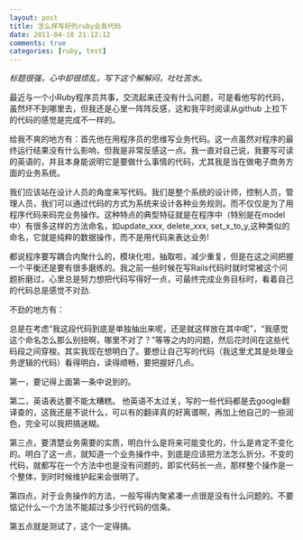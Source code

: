 ```yaml
---
layout: post
title: 怎么样写好的ruby业务代码
date: 2011-04-18 21:12:12
comments: true
categories: [ruby, test]
---
```

                    
_标题很强，心中却很烦乱，写下这个解解闷，吐吐苦水。_

最近与一个小Ruby程序员共事，交流起来还没有什么问题，可是看他写的代码，虽然坏不到哪里去，但我还是心里一阵阵反感，这和我平时阅读从github 上拉下的代码的感觉是完成不一样的。 
 
给我不爽的地方有：首先他在用程序员的思维写业务代码。这一点虽然对程序的最终运行结果没有什么影响，但我是非常反感这一点。我一直对自己说，我要写可读的英语的，并且本身能说明它是要做什么事情的代码，尤其我是当在做电子商务方面的业务系统。

我们应该站在设计人员的角度来写代码。我们是整个系统的设计师，控制人员，管理人员，我们可以通过代码的方式为系统来设计各种业务规则。而不仅仅是为了用程序代码来码完业务操作。这种特点的典型特征就是在程序中（特别是在model 中）有很多这样的方法命名，如update_xxx, delete_xxx, set_x_to_y,这种类似的命名，它就是纯粹的数据操作，而不是用代码来表达业务!

都说程序要写耦合内聚什么的，模块化啦，抽取啦，减少重复，但是在这之间把握一个平衡还是要有很多磨练的。我之前一些时候在写Rails代码时就时常被这个问题折磨过，心里总是努力想把代码写得好一点，可最终完成业务目标时，看着自己的代码总是感觉不对劲.

不劲的地方有：



总是在考虑“我这段代码到底是单独抽出来呢，还是就这样放在其中呢”，“我感觉这个命名怎么那么别扭啊，哪里不对了？”等等之内的问题，然后花时间在这些代码段之间穿梭。其实我现在想明白了。要想让自己写的代码（我这里尤其是处理业务逻辑的代码）看得明白，读得顺畅，要把握好几点。 
 

第一，要记得上面第一条中说到的。 
 
第二，英语表达要不能太糟糕。 他英语不太过关，写的一些代码都是去google翻译查的，这我还是不说什么，可以有的翻译真的好离谱啊，再加上他自己的一些润色，完全可以我把搞迷糊。 
 
第三点，要清楚业务需要的实质，明白什么是将来可能变化的，什么是肯定不变化的。明白了这一点，就知道一个业务操作中，到底是应该把方法怎么折分。不变的代码，就都写在一个方法中也是没有问题的，即实代码长一点，那样整个操作是一个整体，到时时候维护起来会很明了。   
 
第四点，对于业务操作的方法，一般写得内聚紧凑一点很是没有什么问题的。不要惦记什么一个方法不能超过多少行代码的信条。 
 
第五点就是测试了，这个一定得搞。